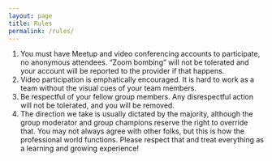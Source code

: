 ```yaml
---
layout: page
title: Rules
permalink: /rules/
---
```


[//]: # (about.md)
[//]: # (Copyright © 2024 Joel A Mussman. All rights reserved.)
[//]: #

1.	You must have Meetup and video conferencing accounts to participate, no anonymous attendees. “Zoom bombing” will not be tolerated and your account will be reported to the provider if that happens.
2.	Video participation is emphatically encouraged. It is hard to work as a team without the visual cues of your team members.
3.	Be respectful of your fellow group members. Any disrespectful action will not be tolerated, and you will be removed.
4.	The direction we take is usually dictated by the majority, although the group moderator and group champions reserve the right to override that. You may not always agree with other folks, but this is how the professional world functions. Please respect that and treat everything as a learning and growing experience!

